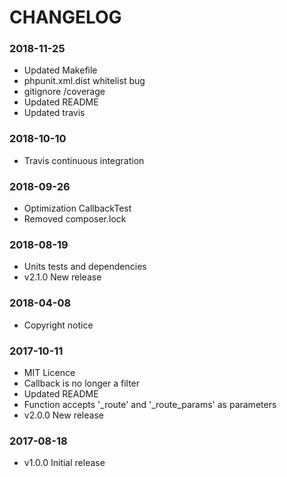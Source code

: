 CHANGELOG
=========

### 2018-11-25
 - Updated Makefile
 - phpunit.xml.dist whitelist bug
 - gitignore /coverage
 - Updated README
 - Updated travis

### 2018-10-10
 - Travis continuous integration

### 2018-09-26
 - Optimization CallbackTest
 - Removed composer.lock

### 2018-08-19
 - Units tests and dependencies
 - v2.1.0 New release

### 2018-04-08
 - Copyright notice

### 2017-10-11
 - MIT Licence
 - Callback is no longer a filter
 - Updated README
 - Function accepts '_route' and '_route_params' as parameters 
 - v2.0.0 New release

### 2017-08-18
 - v1.0.0 Initial release
